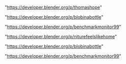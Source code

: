 "https://developer.blender.org/p/thomashope"

"https://developer.blender.org/p/blobinabottle"

"https://developer.blender.org/p/benchmarkmonitor99"

 
"https://developer.blender.org/p/niturefeelslikehome"


"https://developer.blender.org/p/blobinabottle"


"https://developer.blender.org/p/benchmarkmonitor99"


 
